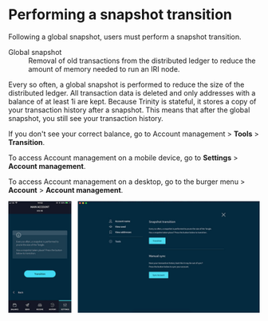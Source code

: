 # Performing a snapshot transition

Following a global snapshot, users must perform a snapshot transition.

<dl><dt>Global snapshot</dt><dd>Removal of old transactions from the distributed ledger to reduce the amount of memory needed to run an IRI node.</dd></dl>

Every so often, a global snapshot is performed to reduce the size of the distributed ledger. All transaction data is deleted and only addresses with a balance of at least 1i are kept. Because Trinity is stateful, it stores a copy of your transaction history after a snapshot. This means that after the global snapshot, you still see your transaction history.

If you don't see your correct balance, go to Account management > **Tools** > **Transition**.

To access Account management on a mobile device, go to **Settings** > **Account management**.

To access Account management on a desktop, go to the burger menu >  **Account** > **Account management**.

![photo of snapshot transition](../transition.jpg)
